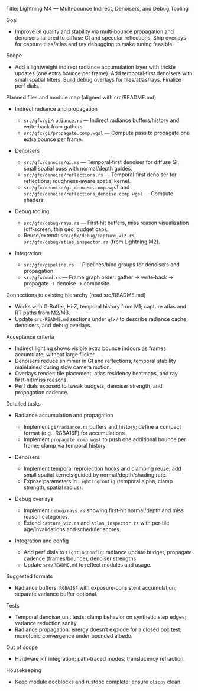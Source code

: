 Title: Lightning M4 — Multi‑bounce Indirect, Denoisers, and Debug Tooling

Goal
- Improve GI quality and stability via multi‑bounce propagation and denoisers tailored to diffuse GI and specular reflections. Ship overlays for capture tiles/atlas and ray debugging to make tuning feasible.

Scope
- Add a lightweight indirect radiance accumulation layer with trickle updates (one extra bounce per frame). Add temporal‑first denoisers with small spatial filters. Build debug overlays for tiles/atlas/rays. Finalize perf dials.

Planned files and module map (aligned with src/README.md)
- Indirect radiance and propagation
  - `src/gfx/gi/radiance.rs` — Indirect radiance buffers/history and write‑back from gathers.
  - `src/gfx/gi/propagate.comp.wgsl` — Compute pass to propagate one extra bounce per frame.

- Denoisers
  - `src/gfx/denoise/gi.rs` — Temporal‑first denoiser for diffuse GI; small spatial pass with normal/depth guides.
  - `src/gfx/denoise/reflections.rs` — Temporal‑first denoiser for reflections; roughness‑aware spatial kernel.
  - `src/gfx/denoise/gi_denoise.comp.wgsl` and `src/gfx/denoise/reflections_denoise.comp.wgsl` — Compute shaders.

- Debug tooling
  - `src/gfx/debug/rays.rs` — First‑hit buffers, miss reason visualization (off‑screen, thin geo, budget cap).
  - Reuse/extend: `src/gfx/debug/capture_viz.rs`, `src/gfx/debug/atlas_inspector.rs` (from Lightning M2).

- Integration
  - `src/gfx/pipeline.rs` — Pipelines/bind groups for denoisers and propagation.
  - `src/gfx/mod.rs` — Frame graph order: gather -> write‑back -> propagate -> denoise -> composite.

Connections to existing hierarchy (read src/README.md)
- Works with G‑Buffer, Hi‑Z, temporal history from M1; capture atlas and RT paths from M2/M3.
- Update `src/README.md` sections under `gfx/` to describe radiance cache, denoisers, and debug overlays.

Acceptance criteria
- Indirect lighting shows visible extra bounce indoors as frames accumulate, without large flicker.
- Denoisers reduce shimmer in GI and reflections; temporal stability maintained during slow camera motion.
- Overlays render: tile placement, atlas residency heatmaps, and ray first‑hit/miss reasons.
- Perf dials exposed to tweak budgets, denoiser strength, and propagation cadence.

Detailed tasks
- Radiance accumulation and propagation
  - Implement `gi/radiance.rs` buffers and history; define a compact format (e.g., RGBA16F) for accumulations.
  - Implement `propagate.comp.wgsl` to push one additional bounce per frame; clamp via temporal history.

- Denoisers
  - Implement temporal reprojection hooks and clamping reuse; add small spatial kernels guided by normal/depth/shading rate.
  - Expose parameters in `LightingConfig` (temporal alpha, clamp strength, spatial radius).

- Debug overlays
  - Implement `debug/rays.rs` showing first‑hit normal/depth and miss reason categories.
  - Extend `capture_viz.rs` and `atlas_inspector.rs` with per‑tile age/invalidations and scheduler scores.

- Integration and config
  - Add perf dials to `LightingConfig`: radiance update budget, propagate cadence (frames/bounce), denoiser strengths.
  - Update `src/README.md` to reflect modules and usage.

Suggested formats
- Radiance buffers: `RGBA16F` with exposure‑consistent accumulation; separate variance buffer optional.

Tests
- Temporal denoiser unit tests: clamp behavior on synthetic step edges; variance reduction sanity.
- Radiance propagation: energy doesn’t explode for a closed box test; monotonic convergence under bounded albedo.

Out of scope
- Hardware RT integration; path‑traced modes; translucency refraction.

Housekeeping
- Keep module docblocks and rustdoc complete; ensure `clippy` clean.

